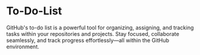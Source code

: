 # To-Do-List
GitHub's to-do list is a powerful tool for organizing, assigning, and tracking tasks within your repositories and projects. Stay focused, collaborate seamlessly, and track progress effortlessly—all within the GitHub environment.
